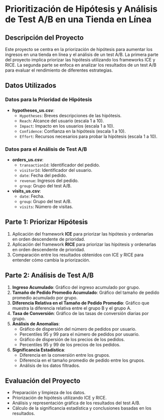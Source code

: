 # Prioritización de Hipótesis y Análisis de Test A/B en una Tienda en Línea

## Descripción del Proyecto

Este proyecto se centra en la priorización de hipótesis para aumentar los ingresos en una tienda en línea y el análisis de un test A/B. La primera parte del proyecto implica priorizar las hipótesis utilizando los frameworks ICE y RICE. La segunda parte se enfoca en analizar los resultados de un test A/B para evaluar el rendimiento de diferentes estrategias.

## Datos Utilizados

### Datos para la Prioridad de Hipótesis
- **hypotheses_us.csv**: 
  - `Hypotheses`: Breves descripciones de las hipótesis.
  - `Reach`: Alcance del usuario (escala 1 a 10).
  - `Impact`: Impacto en los usuarios (escala 1 a 10).
  - `Confidence`: Confianza en la hipótesis (escala 1 a 10).
  - `Effort`: Recursos necesarios para probar la hipótesis (escala 1 a 10).

### Datos para el Análisis de Test A/B
- **orders_us.csv**:
  - `transactionId`: Identificador del pedido.
  - `visitorId`: Identificador del usuario.
  - `date`: Fecha del pedido.
  - `revenue`: Ingresos del pedido.
  - `group`: Grupo del test A/B.
- **visits_us.csv**:
  - `date`: Fecha.
  - `group`: Grupo del test A/B.
  - `visits`: Número de visitas.

## Parte 1: Priorizar Hipótesis

1. Aplicación del framework **ICE** para priorizar las hipótesis y ordenarlas en orden descendente de prioridad.
2. Aplicación del framework **RICE** para priorizar las hipótesis y ordenarlas en orden descendente de prioridad.
3. Comparación entre los resultados obtenidos con ICE y RICE para entender cómo cambia la priorización.

## Parte 2: Análisis de Test A/B

1. **Ingreso Acumulado**: Gráfico del ingreso acumulado por grupo.
2. **Tamaño de Pedido Promedio Acumulado**: Gráfico del tamaño de pedido promedio acumulado por grupo.
3. **Diferencia Relativa en el Tamaño de Pedido Promedio**: Gráfico que muestra la diferencia relativa entre el grupo B y el grupo A.
4. **Tasa de Conversión**: Gráfico de las tasas de conversión diarias por grupo.
5. **Análisis de Anomalías**:
   - Gráfico de dispersión del número de pedidos por usuario.
   - Percentiles 95 y 99 para el número de pedidos por usuario.
   - Gráfico de dispersión de los precios de los pedidos.
   - Percentiles 95 y 99 de los precios de los pedidos.
6. **Significancia Estadística**:
   - Diferencia en la conversión entre los grupos.
   - Diferencia en el tamaño promedio de pedido entre los grupos.
   - Análisis de los datos filtrados.

## Evaluación del Proyecto

- Preparación y limpieza de los datos.
- Priorización de hipótesis utilizando ICE y RICE.
- Análisis y representación gráfica de los resultados del test A/B.
- Cálculo de la significancia estadística y conclusiones basadas en los resultados.

